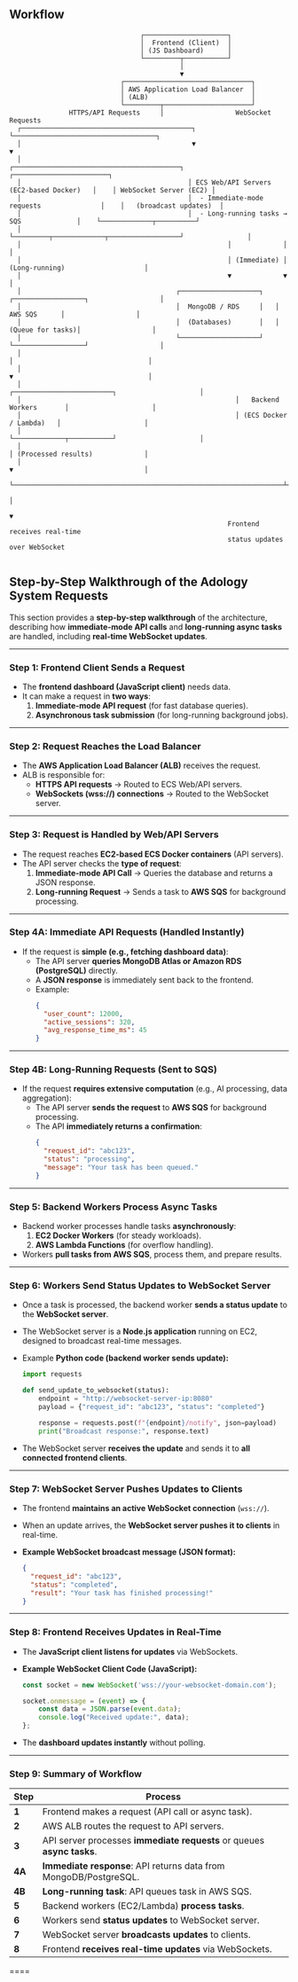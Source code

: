 ## Workflow  
```
                                 ┌─────────────────────┐
                                 │  Frontend (Client)  │
                                 │ (JS Dashboard)      │
                                 └─────────┬───────────┘
                                           │
                                           ▼
                            ┌────────────────────────────────┐
                            │ AWS Application Load Balancer  │
                            │ (ALB)                          │
                            └─────────┬──────────────────────┘
               HTTPS/API Requests     │                  WebSocket Requests
  ┌───────────────────────────────────────────┐                  └────────────────────────────────────┐
  │                                           ▼                                                       ▼
  │                                          ┌──────────────────────────────────────────┐    ┌────────────────────────┐
  │                                          │ ECS Web/API Servers (EC2-based Docker)   │    │ WebSocket Server (EC2) │
  │                                          │  - Immediate-mode requests               │    │   (broadcast updates)  │
  │                                          │  - Long-running tasks → SQS              │    └─────────────┬──────────┘
  │                                          └─────────┬─────────────┬──────────────────┘                │
  │                                                    │             │                                   │
  │                                                    │ (Immediate) │ (Long-running)                    │
  │                                                    ▼             ▼                                   │
  │                                       ┌────────────────────┐   ┌──────────────────┐                  │
  │                                       │  MongoDB / RDS     │   │     AWS SQS      │                  │
  │                                       │  (Databases)       │   │ (Queue for tasks)│                  │
  │                                       └────────────────────┘   └──────────────────┘                  │
  │                                                                   │                                  │
  │                                                                   ▼                                  │
  │                                                      ┌─────────────────────────┐                     │
  │                                                      │   Backend Workers       │                     │
  │                                                      │ (ECS Docker / Lambda)   │                     │
  │                                                      └─────────────┬───────────┘                     │
  │                                                                    │ (Processed results)             │
  │                                                                    ▼                                 │
  └────────────────────────────────────────────────────────────────────┴─────────────────────────────────┘
                                                                       │
                                                                       ▼
                                                       Frontend receives real-time
                                                       status updates over WebSocket


```
 
 ## **Step-by-Step Walkthrough of the Adology System Requests**

This section provides a **step-by-step walkthrough** of the architecture, describing how **immediate-mode API calls** and **long-running async tasks** are handled, including **real-time WebSocket updates**.

---

### **Step 1: Frontend Client Sends a Request**
- The **frontend dashboard (JavaScript client)** needs data.
- It can make a request in **two ways**:
  1. **Immediate-mode API request** (for fast database queries).
  2. **Asynchronous task submission** (for long-running background jobs).

---

### **Step 2: Request Reaches the Load Balancer**
- The **AWS Application Load Balancer (ALB)** receives the request.
- ALB is responsible for:
  - **HTTPS API requests** → Routed to ECS Web/API servers.
  - **WebSockets (wss://) connections** → Routed to the WebSocket server.

---

### **Step 3: Request is Handled by Web/API Servers**
- The request reaches **EC2-based ECS Docker containers** (API servers).
- The API server checks the **type of request**:
  1. **Immediate-mode API Call** → Queries the database and returns a JSON response.
  2. **Long-running Request** → Sends a task to **AWS SQS** for background processing.

---

### **Step 4A: Immediate API Requests (Handled Instantly)**
- If the request is **simple (e.g., fetching dashboard data)**:
  - The API server **queries MongoDB Atlas or Amazon RDS (PostgreSQL)** directly.
  - A **JSON response** is immediately sent back to the frontend.
  - Example:
    ```json
    {
      "user_count": 12000,
      "active_sessions": 320,
      "avg_response_time_ms": 45
    }
    ``` 

---

### **Step 4B: Long-Running Requests (Sent to SQS)**
- If the request **requires extensive computation** (e.g., AI processing, data aggregation):
  - The API server **sends the request** to **AWS SQS** for background processing.
  - The API **immediately returns a confirmation**:
    ```json
    {
      "request_id": "abc123",
      "status": "processing",
      "message": "Your task has been queued."
    }
    ```

---

### **Step 5: Backend Workers Process Async Tasks**
- Backend worker processes handle tasks **asynchronously**:
  1. **EC2 Docker Workers** (for steady workloads).
  2. **AWS Lambda Functions** (for overflow handling).
- Workers **pull tasks from AWS SQS**, process them, and prepare results.

---

### **Step 6: Workers Send Status Updates to WebSocket Server**
- Once a task is processed, the backend worker **sends a status update** to the **WebSocket server**.
- The WebSocket server is a **Node.js application** running on EC2, designed to broadcast real-time messages.

- Example **Python code (backend worker sends update):**
  ```python
  import requests

  def send_update_to_websocket(status):
      endpoint = "http://websocket-server-ip:8080"
      payload = {"request_id": "abc123", "status": "completed"}

      response = requests.post(f"{endpoint}/notify", json=payload)
      print("Broadcast response:", response.text)
  ```

- The WebSocket server **receives the update** and sends it to **all connected frontend clients**.

---

### **Step 7: WebSocket Server Pushes Updates to Clients**
- The frontend **maintains an active WebSocket connection** (`wss://`).
- When an update arrives, the **WebSocket server pushes it to clients** in real-time.

- **Example WebSocket broadcast message (JSON format):**
  ```json
  {
    "request_id": "abc123",
    "status": "completed",
    "result": "Your task has finished processing!"
  }
  ```

---

### **Step 8: Frontend Receives Updates in Real-Time**
- The **JavaScript client listens for updates** via WebSockets.
- **Example WebSocket Client Code (JavaScript):**
  ```javascript
  const socket = new WebSocket('wss://your-websocket-domain.com');

  socket.onmessage = (event) => {
      const data = JSON.parse(event.data);
      console.log("Received update:", data);
  };
  ```

-  The **dashboard updates instantly** without polling.

---

### **Step 9: Summary of Workflow**

| **Step** | **Process** |
|----------|------------|
| **1** | Frontend makes a request (API call or async task). |
| **2** | AWS ALB routes the request to API servers. |
| **3** | API server processes **immediate requests** or queues **async tasks**. |
| **4A** | **Immediate response**: API returns data from MongoDB/PostgreSQL. |
| **4B** | **Long-running task**: API queues task in AWS SQS. |
| **5** | Backend workers (EC2/Lambda) **process tasks**. |
| **6** | Workers send **status updates** to WebSocket server. |
| **7** | WebSocket server **broadcasts updates** to clients. |
| **8** | Frontend **receives real-time updates** via WebSockets. |

====
<!--BREAK-->
